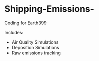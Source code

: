 # Shipping-Emissions-
Coding for Earth399

Includes: 
- Air Quality Simulations
- Deposition Simulations
- Raw emissions tracking
